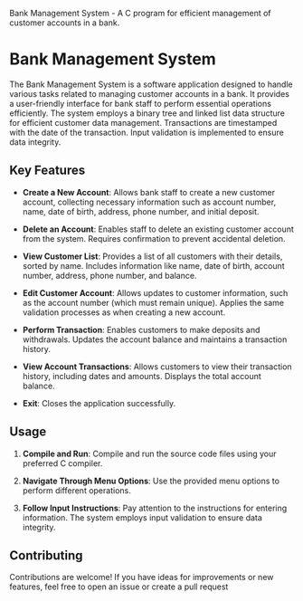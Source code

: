 Bank Management System - A C program for efficient management of customer accounts in a bank.
# Bank Management System

The Bank Management System is a software application designed to handle various tasks related to managing customer accounts in a bank. It provides a user-friendly interface for bank staff to perform essential operations efficiently. The system employs a binary tree and linked list data structure for efficient customer data management. Transactions are timestamped with the date of the transaction. Input validation is implemented to ensure data integrity.

## Key Features

- **Create a New Account**: Allows bank staff to create a new customer account, collecting necessary information such as account number, name, date of birth, address, phone number, and initial deposit.

- **Delete an Account**: Enables staff to delete an existing customer account from the system. Requires confirmation to prevent accidental deletion.

- **View Customer List**: Provides a list of all customers with their details, sorted by name. Includes information like name, date of birth, account number, address, phone number, and balance.

- **Edit Customer Account**: Allows updates to customer information, such as the account number (which must remain unique). Applies the same validation processes as when creating a new account.

- **Perform Transaction**: Enables customers to make deposits and withdrawals. Updates the account balance and maintains a transaction history.

- **View Account Transactions**: Allows customers to view their transaction history, including dates and amounts. Displays the total account balance.

- **Exit**: Closes the application successfully.

## Usage

1. **Compile and Run**: Compile and run the source code files using your preferred C compiler.

2. **Navigate Through Menu Options**: Use the provided menu options to perform different operations.

3. **Follow Input Instructions**: Pay attention to the instructions for entering information. The system employs input validation to ensure data integrity.

## Contributing

Contributions are welcome! If you have ideas for improvements or new features, feel free to open an issue or create a pull request
